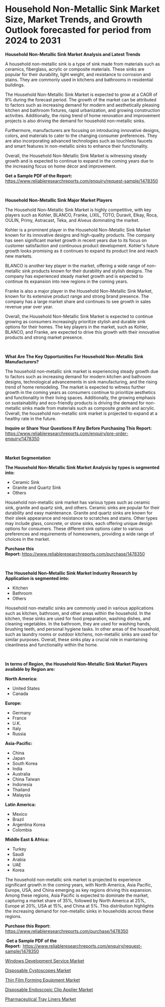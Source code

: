 <p><h1>Household Non-Metallic Sink Market Size, Market Trends, and Growth Outlook forecasted for period from 2024 to 2031</h1></p><p><strong>Household Non-Metallic Sink Market Analysis and Latest Trends</strong></p>
<p><p>A household non-metallic sink is a type of sink made from materials such as ceramics, fiberglass, acrylic or composite materials. These sinks are popular for their durability, light weight, and resistance to corrosion and stains. They are commonly used in kitchens and bathrooms in residential buildings.</p><p>The Household Non-Metallic Sink Market is expected to grow at a CAGR of 9% during the forecast period. The growth of the market can be attributed to factors such as increasing demand for modern and aesthetically pleasing kitchen and bathroom fixtures, rapid urbanization, and growing construction activities. Additionally, the rising trend of home renovation and improvement projects is also driving the demand for household non-metallic sinks.</p><p>Furthermore, manufacturers are focusing on introducing innovative designs, colors, and materials to cater to the changing consumer preferences. They are also incorporating advanced technologies such as touchless faucets and smart features in non-metallic sinks to enhance their functionality.</p><p>Overall, the Household Non-Metallic Sink Market is witnessing steady growth and is expected to continue to expand in the coming years due to the increasing focus on home décor and improvement.</p></p>
<p><strong>Get a Sample PDF of the Report:&nbsp;</strong> <a href="https://www.reliableresearchreports.com/enquiry/request-sample/1478350">https://www.reliableresearchreports.com/enquiry/request-sample/1478350</a></p>
<p>&nbsp;</p>
<p><strong>Household Non-Metallic Sink Major Market Players</strong></p>
<p><p>The Household Non-Metallic Sink Market is highly competitive, with key players such as Kohler, BLANCO, Franke, LIXIL, TOTO, Duravit, Elkay, Roca, OULIN, Primy, Astracast, Teka, and Alveus dominating the market.</p><p>Kohler is a prominent player in the Household Non-Metallic Sink Market known for its innovative designs and high-quality products. The company has seen significant market growth in recent years due to its focus on customer satisfaction and continuous product development. Kohler's future growth looks promising as it continues to expand its product line and reach new markets.</p><p>BLANCO is another key player in the market, offering a wide range of non-metallic sink products known for their durability and stylish designs. The company has experienced steady market growth and is expected to continue its expansion into new regions in the coming years.</p><p>Franke is also a major player in the Household Non-Metallic Sink Market, known for its extensive product range and strong brand presence. The company has a large market share and continues to see growth in sales revenue year over year.</p><p>Overall, the Household Non-Metallic Sink Market is expected to continue growing as consumers increasingly prioritize stylish and durable sink options for their homes. The key players in the market, such as Kohler, BLANCO, and Franke, are expected to drive this growth with their innovative products and strong market presence.</p></p>
<p>&nbsp;</p>
<p><strong>What Are The Key Opportunities For Household Non-Metallic Sink Manufacturers?</strong></p>
<p><p>The household non-metallic sink market is experiencing steady growth due to factors such as increasing demand for modern kitchen and bathroom designs, technological advancements in sink manufacturing, and the rising trend of home remodeling. The market is expected to witness further growth in the coming years as consumers continue to prioritize aesthetics and functionality in their living spaces. Additionally, the growing emphasis on sustainability and eco-friendly products is driving the demand for non-metallic sinks made from materials such as composite granite and acrylic. Overall, the household non-metallic sink market is projected to expand at a healthy rate in the future.</p></p>
<p><strong>Inquire or Share Your Questions If Any Before Purchasing This Report:</strong> <a href="https://www.reliableresearchreports.com/enquiry/pre-order-enquiry/1478350">https://www.reliableresearchreports.com/enquiry/pre-order-enquiry/1478350</a></p>
<p>&nbsp;</p>
<p><strong>Market Segmentation</strong></p>
<p><strong>The Household Non-Metallic Sink Market Analysis by types is segmented into:</strong></p>
<p><ul><li>Ceramic Sink</li><li>Granite and Quartz Sink</li><li>Others</li></ul></p>
<p><p>Household non-metallic sink market has various types such as ceramic sink, granite and quartz sink, and others. Ceramic sinks are popular for their durability and easy maintenance. Granite and quartz sinks are known for their sleek appearance and resistance to scratches and stains. Other types may include glass, concrete, or stone sinks, each offering unique design options for consumers. These different sink options cater to various preferences and requirements of homeowners, providing a wide range of choices in the market.</p></p>
<p><strong>Purchase this Report:&nbsp;</strong><a href="https://www.reliableresearchreports.com/purchase/1478350">https://www.reliableresearchreports.com/purchase/1478350</a></p>
<p>&nbsp;</p>
<p><strong>The Household Non-Metallic Sink Market Industry Research by Application is segmented into:</strong></p>
<p><ul><li>Kitchen</li><li>Bathroom</li><li>Others</li></ul></p>
<p><p>Household non-metallic sinks are commonly used in various applications such as kitchen, bathroom, and other areas within the household. In the kitchen, these sinks are used for food preparation, washing dishes, and cleaning vegetables. In the bathroom, they are used for washing hands, brushing teeth, and personal hygiene tasks. In other areas of the household, such as laundry rooms or outdoor kitchens, non-metallic sinks are used for similar purposes. Overall, these sinks play a crucial role in maintaining cleanliness and functionality within the home.</p></p>
<p>&nbsp;</p>
<p><strong>In terms of Region, the Household Non-Metallic Sink Market Players available by Region are:</strong></p>
<p>
    <p> <strong> North America: </strong>
        <ul>
            <li>United States</li>
            <li>Canada</li>
        </ul>
        </p> 
    <p> <strong> Europe: </strong>
        <ul>
            <li>Germany</li>
            <li>France</li>
            <li>U.K.</li>
            <li>Italy</li>
            <li>Russia</li>
        </ul>
        </p> 
    <p> <strong> Asia-Pacific: </strong>
        <ul>
            <li>China</li>
            <li>Japan</li>
            <li>South Korea</li>
            <li>India</li>
            <li>Australia</li>
            <li>China Taiwan</li>
            <li>Indonesia</li>
            <li>Thailand</li>
            <li>Malaysia</li>
        </ul>
        </p> 
    <p> <strong> Latin America: </strong>
        <ul>
            <li>Mexico</li>
            <li>Brazil</li>
            <li>Argentina Korea</li>
            <li>Colombia</li>
        </ul>
        </p> 
    <p> <strong> Middle East & Africa: </strong>
        <ul>
            <li>Turkey</li>
            <li>Saudi</li>
            <li>Arabia</li>
            <li>UAE</li>
            <li>Korea</li>
        </ul>
    </p>
    </p>
<p><p>The household non-metallic sink market is projected to experience significant growth in the coming years, with North America, Asia Pacific, Europe, USA, and China emerging as key regions driving this expansion. Among these regions, Asia Pacific is expected to dominate the market, capturing a market share of 35%, followed by North America at 25%, Europe at 20%, USA at 15%, and China at 5%. This distribution highlights the increasing demand for non-metallic sinks in households across these regions.</p></p>
<p><strong>Purchase this Report: </strong><a href="https://www.reliableresearchreports.com/purchase/1478350">https://www.reliableresearchreports.com/purchase/1478350</a></p>
<p>&nbsp;<strong>Get a Sample PDF of the Report:&nbsp;&nbsp;</strong><a href="https://www.reliableresearchreports.com/enquiry/request-sample/1478350">https://www.reliableresearchreports.com/enquiry/request-sample/1478350</a></p>
<p><strong></strong></p>
<p><p><a href="https://github.com/globismark/Market-Research-Report-List-1/blob/main/windows-development-service-market.md">Windows Development Service Market</a></p><p><a href="https://medium.com/@damorgan64868/disposable-cystoscopes-market-competitive-analysis-market-trends-and-forecast-to-2031-2bb93497c048">Disposable Cystoscopes Market</a></p><p><a href="https://github.com/prosalinda88/Market-Research-Report-List-3/blob/main/thin-film-forming-equipment-market.md">Thin Film Forming Equipment Market</a></p><p><a href="https://medium.com/@jaremington56468/disposable-endoscopic-clip-applier-market-the-key-to-successful-business-strategy-forecast-till-9db7f398bdb7">Disposable Endoscopic Clip Applier Market</a></p><p><a href="https://medium.com/@damorgan64868/pharmaceutical-tray-liners-nbsp-market-focuses-on-market-share-size-and-projected-forecast-till-1013d5ebe271">Pharmaceutical Tray Liners Market</a></p></p>